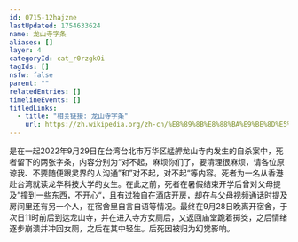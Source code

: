 ```yaml
---
id: 0715-12hajzne
lastUpdated: 1754633624
name: 龙山寺字条
aliases: []
layer: 4
categoryId: cat_r0rzgkOi
tagIds: []
nsfw: false
parent: ""
relatedEntries: []
timelineEvents: []
titledLinks:
  - title: "相关链接: 龙山寺字条"
    url: https://zh.wikipedia.org/zh-cn/%E8%89%8B%E8%88%BA%E9%BE%8D%E5%B1%B1%E5%AF%BA
---
```


是在一起2022年9月29日在台湾台北市万华区艋舺龙山寺内发生的自杀案中，死者留下的两张字条，内容分别为“对不起，麻烦你们了，要清理很麻烦，请各位原谅我、不要随便跟灵界的人沟通”和”对不起，对不起“等内容。死者为一名从香港赴台湾就读龙华科技大学的女生。在此之前，死者在暑假结束开学后曾对父母提及”撞到一些东西，不开心“，且有过独自在酒店开房，却在与父母视频通话时提及房间里还有另一个人，在宿舍里自言自语等情况。最终在9月28日晚离开宿舍，于次日11时前后到达龙山寺，并在进入寺方女厕后，又返回庙堂跪着掷筊，之后情绪逐步崩溃并冲回女厕，之后在其中轻生。后死因被归为幻觉影响。